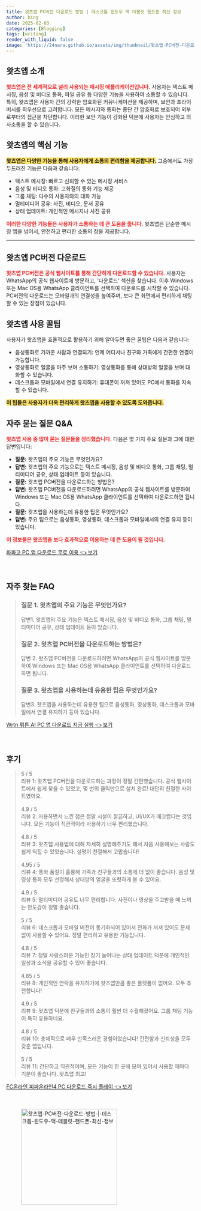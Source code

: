 ```yaml
---
title: 왓츠앱 PC버전 다운로드 방법 | 데스크톱 윈도우 맥 테블릿 핸드폰 최신 정보
author: bing
date: 2025-02-03
categories: [Blogging]
tags: [writing]
render_with_liquid: false
image: 'https://24nara.github.io/assets/img/thumbnail/왓츠앱-PC버전-다운로드-방법-|-데스크톱-윈도우-맥-테블릿-핸드폰-최신-정보.webp'
---
```



<h2 id='왓츠앱_소개'>왓츠앱 소개</h2>

<p><b><span style="color: #ee2323;">왓츠앱은 전 세계적으로 널리 사용되는 메시징 애플리케이션입니다.</span></b> 사용자는 텍스트 메시징, 음성 및 비디오 통화, 파일 공유 등 다양한 기능을 사용하여 소통할 수 있습니다. 특히, 왓츠앱은 사용자 간의 강력한 암호화된 커뮤니케이션을 제공하며, 보안과 프라이버시를 최우선으로 고려합니다. 모든 메시지와 통화는 종단 간 암호화로 보호되어 외부로부터의 접근을 차단합니다. 이러한 보안 기능이 강화된 덕분에 사용자는 안심하고 의사소통을 할 수 있습니다.</p>

<h2 id='핵심_기능'>왓츠앱의 핵심 기능</h2>

<p><b><span style="background-color: #ffe066;">왓츠앱은 다양한 기능을 통해 사용자에게 소통의 편리함을 제공합니다.</span></b> 그중에서도 가장 두드러진 기능은 다음과 같습니다:</p>

<ul>
    <li>텍스트 메시징: 빠르고 신뢰할 수 있는 메시징 서비스</li>
    <li>음성 및 비디오 통화: 고화질의 통화 기능 제공</li>
    <li>그룹 채팅: 다수의 사용자와의 대화 가능</li>
    <li>멀티미디어 공유: 사진, 비디오, 문서 공유</li>
    <li>상태 업데이트: 개인적인 메시지나 사진 공유</li>
</ul>

<p><b><span style="color: #ee2323;">이러한 다양한 기능들은 사용자가 소통하는 데 큰 도움을 줍니다.</span></b> 왓츠앱은 단순한 메시징 앱을 넘어서, 안전하고 편리한 소통의 장을 제공합니다.</p>

<hr />

<h2 id='PC버전_다운로드'>왓츠앱 PC버전 다운로드</h2>

<p><b><span style="color: #ee2323;">왓츠앱 PC버전은 공식 웹사이트를 통해 간단하게 다운로드할 수 있습니다.</span></b> 사용자는 WhatsApp의 공식 웹사이트에 방문하고, '다운로드' 섹션을 찾습니다. 이후 Windows 또는 Mac OS용 WhatsApp 클라이언트를 선택하여 다운로드를 시작할 수 있습니다. PC버전의 다운로드는 모바일과의 연결성을 높여주며, 보다 큰 화면에서 편리하게 채팅할 수 있는 장점이 있습니다.</p>

<h2 id='사용_꿀팁'>왓츠앱 사용 꿀팁</h2>

<p>사용자가 왓츠앱을 효율적으로 활용하기 위해 알아두면 좋은 꿀팁은 다음과 같습니다:</p>

<ul>
    <li>음성통화로 가까운 사람과 연결되기: 언제 어디서나 친구와 가족에게 간편한 연결이 가능합니다.</li>
    <li>영상통화로 얼굴을 마주 보며 소통하기: 영상통화를 통해 상대방의 얼굴을 보며 대화할 수 있습니다.</li>
    <li>데스크톱과 모바일에서 연결 유지하기: 휴대폰이 꺼져 있어도 PC에서 통화를 지속 할 수 있습니다.</li>
</ul>

<p><b><span style="background-color: #ffe066;">이 팁들은 사용자가 더욱 편리하게 왓츠앱을 사용할 수 있도록 도와줍니다.</span></b></p>

<h2 id='자주_묻는_질문'>자주 묻는 질문 Q&A</h2>

<p><b><span style="color: #ee2323;">왓츠앱 사용 중 많이 묻는 질문들을 정리했습니다.</span></b> 다음은 몇 가지 주요 질문과 그에 대한 답변입니다:</p>

<ul>
    <li><b>질문:</b> 왓츠앱의 주요 기능은 무엇인가요?</li>
    <li><b>답변:</b> 왓츠앱의 주요 기능으로는 텍스트 메시징, 음성 및 비디오 통화, 그룹 채팅, 멀티미디어 공유, 상태 업데이트 등이 있습니다.</li>
    <li><b>질문:</b> 왓츠앱 PC버전을 다운로드하는 방법은?</li>
    <li><b>답변:</b> 왓츠앱 PC버전을 다운로드하려면 WhatsApp의 공식 웹사이트를 방문하여 Windows 또는 Mac OS용 WhatsApp 클라이언트를 선택하여 다운로드하면 됩니다.</li>
    <li><b>질문:</b> 왓츠앱을 사용하는데 유용한 팁은 무엇인가요?</li>
    <li><b>답변:</b> 주요 팁으로는 음성통화, 영상통화, 데스크톱과 모바일에서의 연결 유지 등이 있습니다.</li>
</ul>

<p><b><span style="color: #ee2323;">이 정보들은 왓츠앱을 보다 효과적으로 이용하는 데 큰 도움이 될 것입니다.</span></b></p>


<p><a class="click-button" title="파파고 PC 앱 다운로드 무료 이용" href="https://24nara.github.io/posts/%ED%8C%8C%ED%8C%8C%EA%B3%A0-PC-%EC%95%B1-%EB%8B%A4%EC%9A%B4%EB%A1%9C%EB%93%9C-%EB%AC%B4%EB%A3%8C-%EC%9D%B4%EC%9A%A9/" rel="dofollow">파파고 PC 앱 다운로드 무료 이용 👈 보기</a></p><br>
<h2 id='자주_찾는_FAQ'>자주 찾는 FAQ</h2>
<div itemscope="" itemtype="https://schema.org/FAQPage"> 
<blockquote> 
<div itemscope="" itemprop="mainEntity" itemtype="https://schema.org/Question"> 
<h3 itemprop="name">질문 1. 왓츠앱의 주요 기능은 무엇인가요?</h3> 
<div itemscope="" itemprop="acceptedAnswer" itemtype="https://schema.org/Answer"> 
<span itemprop="text"> 
<p>답변1. 왓츠앱의 주요 기능은 텍스트 메시징, 음성 및 비디오 통화, 그룹 채팅, 멀티미디어 공유, 상태 업데이트 등이 있습니다.</p> 
</span> 
</div> 
</div> 
<div itemscope="" itemprop="mainEntity" itemtype="https://schema.org/Question"> 
<h3 itemprop="name">질문 2. 왓츠앱 PC버전을 다운로드하는 방법은?</h3> 
<div itemscope="" itemprop="acceptedAnswer" itemtype="https://schema.org/Answer"> 
<span itemprop="text"> 
<p>답변 2. 왓츠앱 PC버전을 다운로드하려면 WhatsApp의 공식 웹사이트를 방문하여 Windows 또는 Mac OS용 WhatsApp 클라이언트를 선택하여 다운로드하면 됩니다.</p> 
</span> 
</div> 
</div> 
<div itemscope="" itemprop="mainEntity" itemtype="https://schema.org/Question"> 
<h3 itemprop="name">질문 3. 왓츠앱을 사용하는데 유용한 팁은 무엇인가요?</h3> 
<div itemscope="" itemprop="acceptedAnswer" itemtype="https://schema.org/Answer"> 
<span itemprop="text"> 
<p>답변3. 왓츠앱을 사용하는데 유용한 팁으로 음성통화, 영상통화, 데스크톱과 모바일에서 연결 유지하기 등이 있습니다.</p> 
</span> 
</div> 
</div> 
</blockquote> 
</div>
<p><a class="click-button" title="Wrtn 뤼튼 AI PC 앱 다운로드 지금 실행" href="https://24nara.github.io/posts/Wrtn-%EB%A4%BC%ED%8A%BC-AI-PC-%EC%95%B1-%EB%8B%A4%EC%9A%B4%EB%A1%9C%EB%93%9C-%EC%A7%80%EA%B8%88-%EC%8B%A4%ED%96%89/" rel="dofollow">Wrtn 뤼튼 AI PC 앱 다운로드 지금 실행 👈 보기</a></p><br>
<h2 id='후기'>후기</h2>
<div itemscope itemtype="https://schema.org/Product">
  <blockquote>
  <div itemprop="review" itemscope itemtype="https://schema.org/Review">
      <div itemprop="reviewRating" itemscope itemtype="https://schema.org/Rating"> <span itemprop="ratingValue">5</span> / <span itemprop="bestRating">5</span> </div>
      <span itemprop="reviewBody">리뷰 1: 왓츠앱 PC버전을 다운로드하는 과정이 정말 간편했습니다. 공식 웹사이트에서 쉽게 찾을 수 있었고, 몇 번의 클릭만으로 설치 완료! 대단히 친절한 사이트였어요.</span>
  </div>
  <br>
  <div itemprop="review" itemscope itemtype="https://schema.org/Review">
      <div itemprop="reviewRating" itemscope itemtype="https://schema.org/Rating"> <span itemprop="ratingValue">4.9</span> / <span itemprop="bestRating">5</span> </div>
      <span itemprop="reviewBody">리뷰 2: 사용하면서 느낀 점은 정말 시설이 깔끔하고, UI/UX가 매끄럽다는 것입니다. 모든 기능이 직관적이라 사용하기 너무 편리했습니다.</span>
  </div>
  <br>
  <div itemprop="review" itemscope itemtype="https://schema.org/Review">
      <div itemprop="reviewRating" itemscope itemtype="https://schema.org/Rating"> <span itemprop="ratingValue">4.8</span> / <span itemprop="bestRating">5</span> </div>
      <span itemprop="reviewBody">리뷰 3: 왓츠앱 사용법에 대해 자세히 설명해주기도 해서 처음 사용해보는 사람도 쉽게 익힐 수 있었습니다. 설명이 친절해서 고맙습니다!</span>
  </div>
  <br>
  <div itemprop="review" itemscope itemtype="https://schema.org/Review">
      <div itemprop="reviewRating" itemscope itemtype="https://schema.org/Rating"> <span itemprop="ratingValue">4.95</span> / <span itemprop="bestRating">5</span> </div>
      <span itemprop="reviewBody">리뷰 4: 통화 품질이 훌륭해 가족과 친구들과의 소통에 더 없이 좋습니다. 음성 및 영상 통화 모두 선명해서 상대방의 얼굴을 또렷하게 볼 수 있어요.</span>
  </div>
  <br>
  <div itemprop="review" itemscope itemtype="https://schema.org/Review">
      <div itemprop="reviewRating" itemscope itemtype="https://schema.org/Rating"> <span itemprop="ratingValue">4.9</span> / <span itemprop="bestRating">5</span> </div>
      <span itemprop="reviewBody">리뷰 5: 멀티미디어 공유도 너무 편리합니다. 사진이나 영상을 주고받을 때 느끼는 안도감이 정말 좋습니다. </span>
  </div>
  <br>
  <div itemprop="review" itemscope itemtype="https://schema.org/Review">
      <div itemprop="reviewRating" itemscope itemtype="https://schema.org/Rating"> <span itemprop="ratingValue">5</span> / <span itemprop="bestRating">5</span> </div>
      <span itemprop="reviewBody">리뷰 6: 데스크톱과 모바일 버전이 동기화되어 있어서 전화가 꺼져 있어도 문제 없이 사용할 수 있어요. 정말 편리하고 유용한 기능입니다.</span>
  </div>
  <br>
  <div itemprop="review" itemscope itemtype="https://schema.org/Review">
      <div itemprop="reviewRating" itemscope itemtype="https://schema.org/Rating"> <span itemprop="ratingValue">4.8</span> / <span itemprop="bestRating">5</span> </div>
      <span itemprop="reviewBody">리뷰 7: 정말 사랑스러운 기능인 장기 늘어나는 상태 업데이트 덕분에 개인적인 일상과 소식을 공유할 수 있어 좋습니다.</span>
  </div>
  <br>
  <div itemprop="review" itemscope itemtype="https://schema.org/Review">
      <div itemprop="reviewRating" itemscope itemtype="https://schema.org/Rating"> <span itemprop="ratingValue">4.85</span> / <span itemprop="bestRating">5</span> </div>
      <span itemprop="reviewBody">리뷰 8: 개인적인 연락을 유지하기에 왓츠앱만큼 좋은 플랫폼이 없어요. 모두 추천합니다!</span>
  </div>
  <br>
  <div itemprop="review" itemscope itemtype="https://schema.org/Review">
      <div itemprop="reviewRating" itemscope itemtype="https://schema.org/Rating"> <span itemprop="ratingValue">4.9</span> / <span itemprop="bestRating">5</span> </div>
      <span itemprop="reviewBody">리뷰 9: 왓츠앱 덕분에 친구들과의 소통이 훨씬 더 수월해졌어요. 그룹 채팅 기능이 특히 유용하네요.</span>
  </div>
  <br>
  <div itemprop="review" itemscope itemtype="https://schema.org/Review">
      <div itemprop="reviewRating" itemscope itemtype="https://schema.org/Rating"> <span itemprop="ratingValue">4.8</span> / <span itemprop="bestRating">5</span> </div>
      <span itemprop="reviewBody">리뷰 10: 총체적으로 매우 만족스러운 경험이었습니다! 간편함과 신뢰성을 모두 갖춘 앱입니다.</span>
  </div>
  <br>
  <div itemprop="review" itemscope itemtype="https://schema.org/Review">
      <div itemprop="reviewRating" itemscope itemtype="https://schema.org/Rating"> <span itemprop="ratingValue">5</span> / <span itemprop="bestRating">5</span> </div>
      <span itemprop="reviewBody">리뷰 11: 간단하고 직관적이며, 모든 기능이 한 곳에 모여 있어서 사용할 때마다 기분이 좋습니다. 왓츠앱 최고!</span>
  </div>
  </blockquote>
</div>
<p><a class="click-button" title="FC온라인 피파온라인4 PC 다운로드 즉시 플레이" href="https://24nara.github.io/posts/FC%EC%98%A8%EB%9D%BC%EC%9D%B8-%ED%94%BC%ED%8C%8C%EC%98%A8%EB%9D%BC%EC%9D%B84-PC-%EB%8B%A4%EC%9A%B4%EB%A1%9C%EB%93%9C-%EC%A6%89%EC%8B%9C-%ED%94%8C%EB%A0%88%EC%9D%B4/" rel="dofollow">FC온라인 피파온라인4 PC 다운로드 즉시 플레이 👈 보기</a></p><br>
<figure class="image"><img src="https://24nara.github.io/assets/img/thumbnail/왓츠앱-PC버전-다운로드-방법-|-데스크톱-윈도우-맥-테블릿-핸드폰-최신-정보.webp" alt="왓츠앱-PC버전-다운로드-방법-|-데스크톱-윈도우-맥-테블릿-핸드폰-최신-정보" width="256" height="256"></figure>